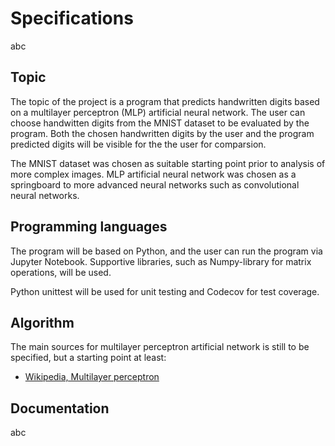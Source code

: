 # Specifications

abc

## Topic

The topic of the project is a program that predicts handwritten digits based on a multilayer perceptron (MLP) artificial neural network. The user can choose handwitten digits from the MNIST dataset to be evaluated by the program. Both the chosen handwritten digits by the user and the program predicted digits will be visible for the the user for comparsion.

The MNIST dataset was chosen as suitable starting point prior to analysis of more complex images. MLP artificial neural network was chosen as a springboard to more advanced neural networks such as convolutional neural networks.

## Programming languages

The program will be based on Python, and the user can run the program via Jupyter Notebook. Supportive libraries, such as Numpy-library for matrix operations, will be used.

Python unittest will be used for unit testing and Codecov for test coverage.

## Algorithm

The main sources for multilayer perceptron artificial network is still to be specified, but a starting point at least:

* [Wikipedia, Multilayer perceptron ](https://en.wikipedia.org/wiki/Multilayer_perceptron)

## Documentation

abc
